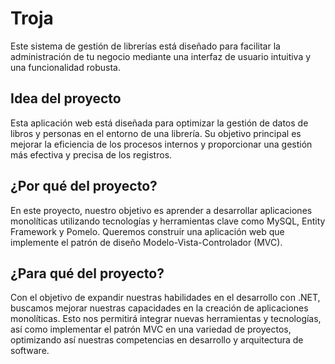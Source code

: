 # Troja
Este sistema de gestión de librerías está diseñado para facilitar la 
administración de tu negocio mediante una interfaz de usuario intuitiva 
y una funcionalidad robusta.

## Idea del proyecto
Esta aplicación web está diseñada para optimizar la gestión de datos 
de libros y personas en el entorno de una librería. Su objetivo 
principal es mejorar la eficiencia de los procesos internos y 
proporcionar una gestión más efectiva y precisa de los registros.

## ¿Por qué del proyecto?
En este proyecto, nuestro objetivo es aprender a desarrollar aplicaciones 
monolíticas utilizando tecnologías y herramientas clave como MySQL, Entity 
Framework y Pomelo. Queremos construir una aplicación web que implemente 
el patrón de diseño Modelo-Vista-Controlador (MVC).

## ¿Para qué del proyecto?
Con el objetivo de expandir nuestras habilidades en el desarrollo con .NET, 
buscamos mejorar nuestras capacidades en la creación de aplicaciones 
monolíticas. Esto nos permitirá integrar nuevas herramientas y tecnologías, 
así como implementar el patrón MVC en una variedad de proyectos, optimizando 
así nuestras competencias en desarrollo y arquitectura de software.
